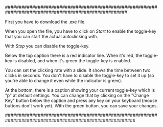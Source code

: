 #####################################################################################################

First you have to download the .exe file. 

When you open the file, you have to click on *Start* to enable the toggle-key that
you can start the actual autoclicking with. 

With *Stop* you can disable the toggle-key.

Below the top caption there is a red indicator line. When it's red, the toggle-key is disabled, 
and when it's green the toggle-key is enabled. 

You can set the clicking rate with a slide. It shows the time between two clicks in seconds. 
You don't have to disable the toggle-key to set it up (so you're able to
change it even while the indicator is
green).

At the bottom, there is a caption showing your current toggle-key which is "p" at default settings.
You can change that by clicking on the "Change Key" button below the caption and press any key on your keyboard
(mouse buttons don't work yet). With the green button, you can save your changes.

########################################################################################################  
